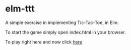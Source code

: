 # elm-ttt
A simple exercise in implementing Tic-Tac-Toe, in Elm.

To start the game simply open index.html in your browser.

To play right here and now click [here](http://htmlpreview.github.io/?https://github.com/wolfgang/elm-ttt/blob/master/index.html)
